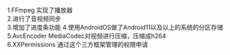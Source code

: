 1.FFmpeg 实现了播放器  
2.进行了音视频同步  
3.增加了进度条功能
4.使用AndroidOS做了Android11以及以上的系统的分区存储
5.AvcEncoder MediaCodec对视频进行压缩，压缩成h264  
6.XXPermissions 通过这个三方框架管理的权限申请